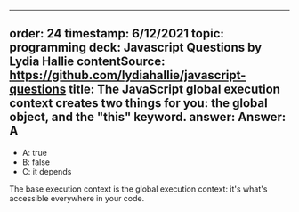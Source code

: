
---
order: 24
timestamp: 6/12/2021
topic: programming
deck: Javascript Questions by Lydia Hallie
contentSource: https://github.com/lydiahallie/javascript-questions
title: The JavaScript global execution context creates two things for you: the global object, and the "this" keyword.
answer: Answer: A
---

  

- A: true
- B: false
- C: it depends






The base execution context is the global execution context: it's what's accessible everywhere in your code.



